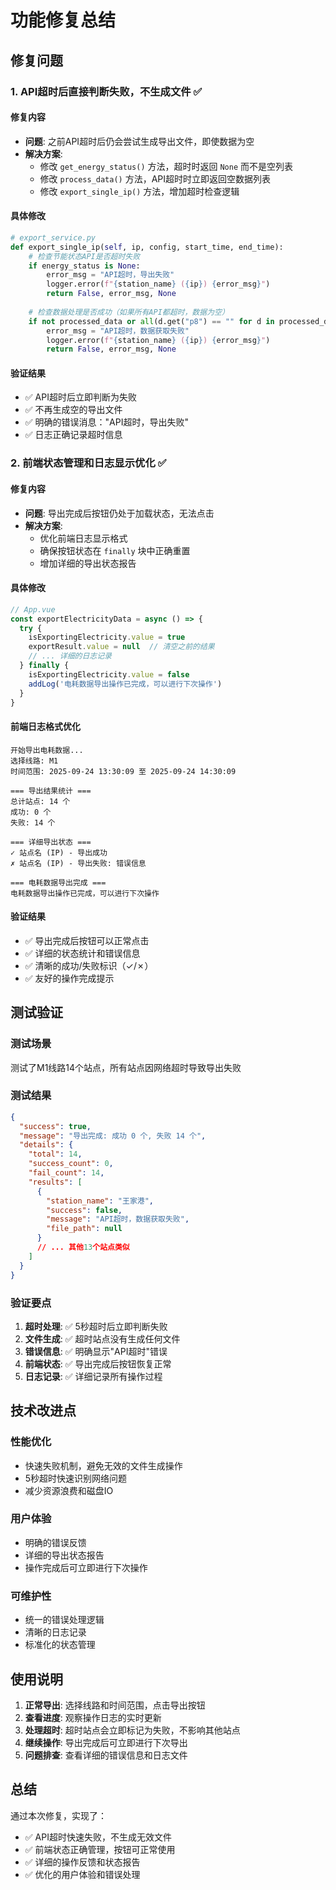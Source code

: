 # 功能修复总结

## 修复问题

### 1. API超时后直接判断失败，不生成文件 ✅

#### 修复内容
- **问题**: 之前API超时后仍会尝试生成导出文件，即使数据为空
- **解决方案**: 
  - 修改 `get_energy_status()` 方法，超时时返回 `None` 而不是空列表
  - 修改 `process_data()` 方法，API超时时立即返回空数据列表
  - 修改 `export_single_ip()` 方法，增加超时检查逻辑

#### 具体修改
```python
# export_service.py
def export_single_ip(self, ip, config, start_time, end_time):
    # 检查节能状态API是否超时失败
    if energy_status is None:
        error_msg = "API超时，导出失败"
        logger.error(f"{station_name} ({ip}) {error_msg}")
        return False, error_msg, None
    
    # 检查数据处理是否成功（如果所有API都超时，数据为空）
    if not processed_data or all(d.get("p8") == "" for d in processed_data):
        error_msg = "API超时，数据获取失败"
        logger.error(f"{station_name} ({ip}) {error_msg}")
        return False, error_msg, None
```

#### 验证结果
- ✅ API超时后立即判断为失败
- ✅ 不再生成空的导出文件
- ✅ 明确的错误消息："API超时，导出失败"
- ✅ 日志正确记录超时信息

### 2. 前端状态管理和日志显示优化 ✅

#### 修复内容
- **问题**: 导出完成后按钮仍处于加载状态，无法点击
- **解决方案**: 
  - 优化前端日志显示格式
  - 确保按钮状态在 `finally` 块中正确重置
  - 增加详细的导出状态报告

#### 具体修改
```javascript
// App.vue
const exportElectricityData = async () => {
  try {
    isExportingElectricity.value = true
    exportResult.value = null  // 清空之前的结果
    // ... 详细的日志记录
  } finally {
    isExportingElectricity.value = false
    addLog('电耗数据导出操作已完成，可以进行下次操作')
  }
}
```

#### 前端日志格式优化
```
开始导出电耗数据...
选择线路: M1
时间范围: 2025-09-24 13:30:09 至 2025-09-24 14:30:09

=== 导出结果统计 ===
总计站点: 14 个
成功: 0 个
失败: 14 个

=== 详细导出状态 ===
✓ 站点名 (IP) - 导出成功
✗ 站点名 (IP) - 导出失败: 错误信息

=== 电耗数据导出完成 ===
电耗数据导出操作已完成，可以进行下次操作
```

#### 验证结果
- ✅ 导出完成后按钮可以正常点击
- ✅ 详细的状态统计和错误信息
- ✅ 清晰的成功/失败标识（✓/✗）
- ✅ 友好的操作完成提示

## 测试验证

### 测试场景
测试了M1线路14个站点，所有站点因网络超时导致导出失败

### 测试结果
```json
{
  "success": true,
  "message": "导出完成: 成功 0 个, 失败 14 个",
  "details": {
    "total": 14,
    "success_count": 0,
    "fail_count": 14,
    "results": [
      {
        "station_name": "王家港",
        "success": false,
        "message": "API超时，数据获取失败",
        "file_path": null
      }
      // ... 其他13个站点类似
    ]
  }
}
```

### 验证要点
1. **超时处理**: ✅ 5秒超时后立即判断失败
2. **文件生成**: ✅ 超时站点没有生成任何文件
3. **错误信息**: ✅ 明确显示"API超时"错误
4. **前端状态**: ✅ 导出完成后按钮恢复正常
5. **日志记录**: ✅ 详细记录所有操作过程

## 技术改进点

### 性能优化
- 快速失败机制，避免无效的文件生成操作
- 5秒超时快速识别网络问题
- 减少资源浪费和磁盘IO

### 用户体验
- 明确的错误反馈
- 详细的导出状态报告
- 操作完成后可立即进行下次操作

### 可维护性
- 统一的错误处理逻辑
- 清晰的日志记录
- 标准化的状态管理

## 使用说明

1. **正常导出**: 选择线路和时间范围，点击导出按钮
2. **查看进度**: 观察操作日志的实时更新
3. **处理超时**: 超时站点会立即标记为失败，不影响其他站点
4. **继续操作**: 导出完成后可立即进行下次导出
5. **问题排查**: 查看详细的错误信息和日志文件

## 总结

通过本次修复，实现了：
- ✅ API超时快速失败，不生成无效文件
- ✅ 前端状态正确管理，按钮可正常使用
- ✅ 详细的操作反馈和状态报告
- ✅ 优化的用户体验和错误处理
